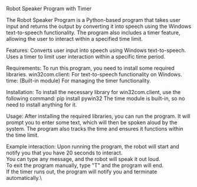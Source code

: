 Robot Speaker Program with Timer

The Robot Speaker Program is a Python-based program that takes user input and returns the output by converting it into speech using the Windows text-to-speech functionality. The program also includes a timer feature, allowing the user to interact within a specified time limit.

Features:
  Converts user input into speech using Windows text-to-speech.
  Uses a timer to limit user interaction within a specific time period.

Requirements:
To run this program, you need to install some required libraries.
win32com.client: For text-to-speech functionality on Windows.
time: (Built-in module) For managing the timer functionality.

Installation:
To install the necessary library for win32com.client, use the following command:
pip install pywin32
The time module is built-in, so no need to install anything for it.

Usage:
After installing the required libraries, you can run the program. It will prompt you to enter some text, which will then be spoken aloud by the system. The program also tracks the time  and ensures it functions within the time limit.

Example interaction:
Upon running the program, the robot will start and notify you that you have 20 seconds to interact.\
You can type any message, and the robot will speak it out loud.\
To exit the program manually, type "T" and the program will end.\
If the timer runs out, the program will notify you and terminate automatically.\
